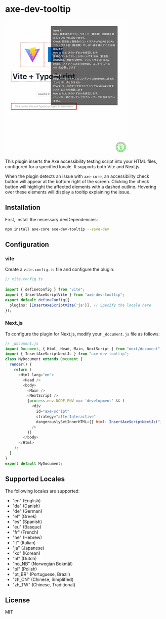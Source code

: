 # axe-dev-tooltip

![a11y error elements with tooltips on hover](https://github.com/monoharada/axe-dev-tooltip/raw/main/public/SCR-20240707-denf.webp)

This plugin inserts the Axe accessibility testing script into your HTML files, configured for a specified locale. It supports both Vite and Next.js.

When the plugin detects an issue with `axe-core`, an accessibility check button will appear at the bottom right of the screen. Clicking the check button will highlight the affected elements with a dashed outline. Hovering over these elements will display a tooltip explaining the issue.

## Installation

First, install the necessary devDependencies:

```bash
npm install axe-core axe-dev-tooltip --save-dev
```

## Configuration

### vite

Create a `vite.config.ts` file and configure the plugin:

```typescript
// vite.config.ts

import { defineConfig } from "vite";
import { InsertAxeScriptVite } from "axe-dev-tooltip";
export default defineConfig({
  plugins: [InsertAxeScriptVite('ja')], // Specify the locale here
});
```

### Next.js

To configure the plugin for Next.js, modify your `_document.js` file as follows:

```javascript
// _document.js
import Document, { Html, Head, Main, NextScript } from "next/document";
import { InsertAxeScriptNextJs } from "axe-dev-tooltip";
class MyDocument extends Document {
  render() {
    return (
      <Html lang="en">
        <Head />
        <body>
          <Main />
          <NextScript />
          {process.env.NODE_ENV === 'development' && (
            <div
              id="axe-script"
              strategy="afterInteractive"
              dangerouslySetInnerHTML={{ html: InsertAxeScriptNextJs("ja") }}
            />
          )}
        </body>
      </Html>
    );
  }
}
export default MyDocument;

```

## Supported Locales

The following locales are supported:

- "en" (English)
- "da" (Danish)
- "de" (German)
- "el" (Greek)
- "es" (Spanish)
- "eu" (Basque)
- "fr" (French)
- "he" (Hebrew)
- "it" (Italian)
- "ja" (Japanese)
- "ko" (Korean)
- "nl" (Dutch)
- "no_NB" (Norwegian Bokmål)
- "pl" (Polish)
- "pt_BR" (Portuguese, Brazil)
- "zh_CN" (Chinese, Simplified)
- "zh_TW" (Chinese, Traditional)

## License

MIT
